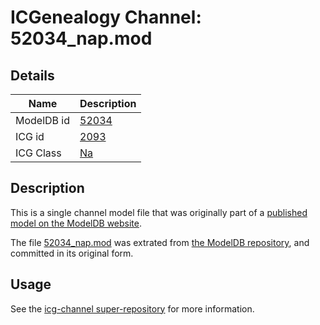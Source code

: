 # ICGenealogy Channel: 52034\_nap.mod

## Details

Name | Description
---- | -----------
ModelDB id | [52034](http://senselab.med.yale.edu/ModelDB/ShowModel.cshtml?model=52034)
ICG id | [2093](http://icg.neurotheory.ox.ac.uk/channels/2/2093)
ICG Class | [Na](http://icg.neurotheory.ox.ac.uk/channels/2)

## Description

This is a single channel model file that was originally part of a [published model on the ModelDB website](http://senselab.med.yale.edu/mModelDB/ShowModel.cshtml?model=52034).

The file [52034\_nap.mod](52034_nap.mod) was extrated from [the ModelDB repository](http://senselab.med.yale.edu/ModelDB/ShowModel.cshtml?model=52034), and committed in its original form.

## Usage

See the [icg-channel super-repository](https://github.com/icgenealogy/icg-channels) for more information.